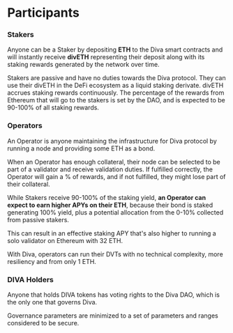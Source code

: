 # Participants

### Stakers

Anyone can be a Staker by depositing **ETH** to the Diva smart contracts and will instantly receive **divETH** representing their deposit along with its staking rewards generated by the network over time.

Stakers are passive and have no duties towards the Diva protocol. They can use their divETH in the DeFi ecosystem as a liquid staking derivate. divETH accrues staking rewards continuously. The percentage of the rewards from Ethereum that will go to the stakers is set by the DAO, and is expected to be 90-100% of all staking rewards.

### Operators

An Operator is anyone maintaining the infrastructure for Diva protocol by running a node and providing some ETH as a bond.

When an Operator has enough collateral, their node can be selected to be part of a validator and receive validation duties. If fulfilled correctly, the Operator will gain a % of rewards, and if not fulfilled, they might lose part of their collateral.

While Stakers receive 90-100% of the staking yield, **an Operator can expect to earn higher APYs on their ETH**, because their bond is staked generating 100% yield, plus a potential allocation from the 0-10% collected from passive stakers.

This can result in an effective staking APY that's also higher to running a solo validator on Ethereum with 32 ETH.

With Diva, operators can run their DVTs with no technical complexity, more resiliency and from only 1 ETH.


### DIVA Holders

Anyone that holds DIVA tokens has voting rights to the Diva DAO, which is the only one that governs Diva.

Governance parameters are minimized to a set of parameters and ranges considered to be secure.
